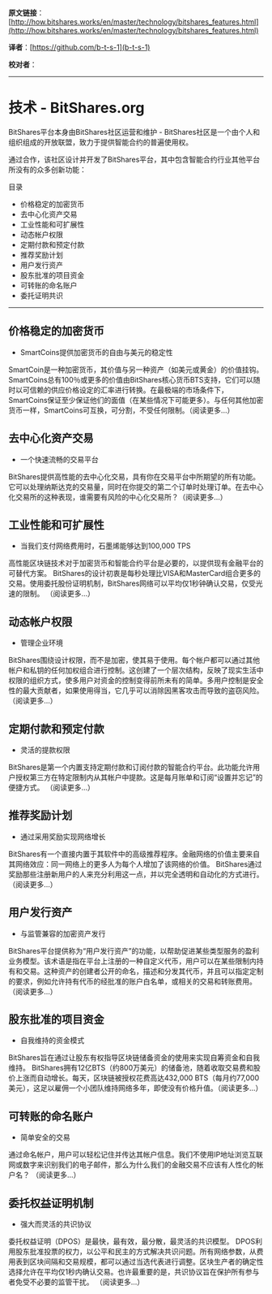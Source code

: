  **原文链接**：[http://how.bitshares.works/en/master/technology/bitshares_features.html](http://how.bitshares.works/en/master/technology/bitshares_features.html)
 
 **译者**：[https://github.com/b-t-s-1](b-t-s-1)
 
 **校对者**： 
  
***


# 技术 - BitShares.org


BitShares平台本身由BitShares社区运营和维护 -  BitShares社区是一个由个人和组织组成的开放联盟，致力于提供智能合约的普遍使用权。

通过合作，该社区设计并开发了BitShares平台，其中包含智能合约行业其他平台所没有的众多创新功能：

目录

* 价格稳定的加密货币
* 去中心化资产交易
* 工业性能和可扩展性
* 动态帐户权限
* 定期付款和预定付款
* 推荐奖励计划
* 用户发行资产
* 股东批准的项目资金
* 可转账的命名账户
* 委托证明共识

***

## 价格稳定的加密货币
>
>>

* SmartCoins提供加密货币的自由与美元的稳定性

SmartCoin是一种加密货币，其价值与另一种资产（如美元或黄金）的价值挂钩。 SmartCoins总有100％或更多的价值由BitShares核心货币BTS支持，它们可以随时以可信赖的供应价格设定的汇率进行转换。在最极端的市场条件下，SmartCoins保证至少保证他们的面值（在某些情况下可能更多）。与任何其他加密货币一样，SmartCoins可互换，可分割，不受任何限制。（阅读更多...）

## 去中心化资产交易

>

* 一个快速流畅的交易平台

BitShares提供高性能的去中心化交易，具有你在交易平台中所期望的所有功能。它可以处理纳斯达克的交易量，同时在你提交的第二个订单时处理订单。在去中心化交易所的这种表现，谁需要有风险的中心化交易所？（阅读更多...）

## 工业性能和可扩展性

>

* 当我们支付网络费用时，石墨烯能够达到100,000 TPS 

高性能区块链技术对于加密货币和智能合约平台是必要的，以提供现有金融平台的可替代方案。 BitShares的设计初衷是每秒处理比VISA和MasterCard组合更多的交易。使用委托股份证明机制，BitShares网络可以平均仅1秒钟确认交易，仅受光速的限制。 （阅读更多…）


## 动态帐户权限

>

* 管理企业环境

BitShares围绕设计权限，而不是加密，使其易于使用。每个帐户都可以通过其他帐户和私钥的任何加权组合进行控制。这创建了一个层次结构，反映了现实生活中权限的组织方式，使多用户对资金的控制变得前所未有的简单。多用户控制是安全性的最大贡献者，如果使用得当，它几乎可以消除因黑客攻击而导致的盗窃风险。 （阅读更多...）


## 定期付款和预定付款

>

* 灵活的提款权限

BitShares是第一个内置支持定期付款和订阅付款的智能合约平台。此功能允许用户授权第三方在特定限制内从其帐户中提款。这是每月账单和订阅“设置并忘记”的便捷方式。 （阅读更多...）

## 推荐奖励计划

>

* 通过采用奖励实现网络增长

BitShares有一个直接内置于其软件中的高级推荐程序。金融网络的价值主要来自其网络效应：同一网络上的更多人为每个人增加了该网络的价值。 BitShares通过奖励那些注册新用户的人来充分利用这一点，并以完全透明和自动化的方式进行。 （阅读更多...）

## 用户发行资产
>

* 与监管兼容的加密资产发行

BitShares平台提供称为“用户发行资产”的功能，以帮助促进某些类型服务的盈利业务模型。该术语是指在平台上注册的一种自定义代币，用户可以在某些限制内持有和交易。这种资产的创建者公开的命名，描述和分发其代币，并且可以指定定制的要求，例如允许持有代币的经批准的账户白名单，或相关的交易和转账费用。 （阅读更多...）

## 股东批准的项目资金

>

* 自我维持的资金模式

BitShares旨在通过让股东有权指导区块链储备资金的使用来实现自筹资金和自我维持。 BitShares拥有12亿BTS（约800万美元）的储备池，随着收取交易费和股价上涨而自动增长。每天，区块链被授权花费高达432,000 BTS（每月约77,000美元），这足以雇佣一个小团队维持网络多年，即使没有价格升值。（阅读更多...）

## 可转账的命名账户

>

* 简单安全的交易

通过命名帐户，用户可以轻松记住并传达其帐户信息。我们不使用IP地址浏览互联网或数字来识别我们的电子邮件，那么为什么我们的金融交易不应该有人性化的帐户名？ （阅读更多...）

## 委托权益证明机制

>

* 强大而灵活的共识协议

委托权益证明（DPOS）是最快，最有效，最分散，最灵活的共识模型。 DPOS利用股东批准投票的权力，以公平和民主的方式解决共识问题。所有网络参数，从费用表到区块间隔和交易规模，都可以通过当选代表进行调整。区块生产者的确定性选择允许在平均仅1秒内确认交易。也许最重要的是，共识协议旨在保护所有参与者免受不必要的监管干扰。 （阅读更多...）

